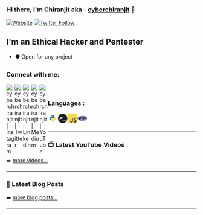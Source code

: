 ### Hi there, I'm Chiranjit aka - [cyberchiranjit][twitter] 👋

[![Website](https://img.shields.io/website?label=twitter.com/cyberchiranjit&style=for-the-badge&url=https%3A%2F%2Ftwitter.com/cyberchiranjit)](https://twitter.com/cyberchiranjit)
[![Twitter Follow](https://img.shields.io/twitter/follow/cyberchiranjit?color=1DA1F2&logo=twitter&style=for-the-badge)](https://twitter.com/intent/follow?original_referer=https%3A%2F%2Fgithub.com%2Fhacktevo&screen_name=cyberchiranjit)

## I'm an Ethical Hacker and Pentester 

- 🛡️ Open for any project 

### Connect with me:

[<img align="left" alt="cyberchiranjit | Instagram" width="22px" src="https://cdn.jsdelivr.net/npm/simple-icons@v3/icons/instagram.svg" />][instagram]
[<img align="left" alt="cyberchiranjit | Twitter" width="22px" src="https://cdn.jsdelivr.net/npm/simple-icons@v3/icons/twitter.svg" />][twitter]
[<img align="left" alt="cyberchiranjit | LinkedIn" width="22px" src="https://cdn.jsdelivr.net/npm/simple-icons@v3/icons/linkedin.svg" />][linkedin]
[<img align="left" alt="cyberchiranjit | Medium" width="22px" src="https://cdn.jsdelivr.net/npm/simple-icons@v3/icons/medium.svg" />][medium]
[<img align="left" alt="cyberchiranjit | YouTube" width="22px" src="https://cdn.jsdelivr.net/npm/simple-icons@v3/icons/youtube.svg" />][youtube]
<br />

### Languages :

<img align="left" alt="Python" width="26px" src="https://raw.githubusercontent.com/github/explore/80688e429a7d4ef2fca1e82350fe8e3517d3494d/topics/python/python.png" />
<img align="left" alt="Terminal" width="26px" src="https://raw.githubusercontent.com/github/explore/80688e429a7d4ef2fca1e82350fe8e3517d3494d/topics/terminal/terminal.png" />
<img align="left" alt="Javascript" width="26px" src="https://raw.githubusercontent.com/github/explore/80688e429a7d4ef2fca1e82350fe8e3517d3494d/topics/javascript/javascript.png" />
<img align="left" alt="Php" width="26px" src="https://raw.githubusercontent.com/github/explore/80688e429a7d4ef2fca1e82350fe8e3517d3494d/topics/php/php.png" />


<br />
<br />

---

### 📺 Latest YouTube Videos

<!-- YOUTUBE:START -->

<!-- YOUTUBE:END -->

➡️ [more videos...](https://www.youtube.com/channel/UChV4pI-QadxwqbuaEIpPUOA)

---

### 📕 Latest Blog Posts

<!-- BLOG-POST-LIST:START -->

<!-- BLOG-POST-LIST:END -->

➡️ [more blog posts...](https://medium.com/@chiranjithck)

---


[twitter]: https://twitter.com/cyberchiranjit
[youtube]: https://www.youtube.com/channel/UChV4pI-QadxwqbuaEIpPUOA
[instagram]: https://instagram.com/cyberchiranjit
[medium]: https://medium.com/@chiranjithck
[linkedin]: https://linkedin.com/in/cyberchiranjit

